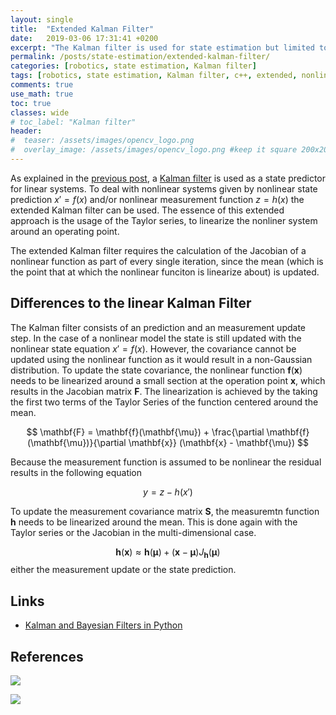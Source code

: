 ```yaml
---
layout: single
title:  "Extended Kalman Filter"
date:   2019-03-06 17:31:41 +0200
excerpt: "The Kalman filter is used for state estimation but limited to linear models. To deal with nonlinear models the extended Kalman filter can be used instead."
permalink: /posts/state-estimation/extended-kalman-filter/
categories: [robotics, state estimation, Kalman filter]
tags: [robotics, state estimation, Kalman filter, c++, extended, nonlinear]
comments: true
use_math: true
toc: true
classes: wide
# toc_label: "Kalman filter"
header:
#  teaser: /assets/images/opencv_logo.png
#  overlay_image: /assets/images/opencv_logo.png #keep it square 200x200 px is good
---
```



As explained in the [previous post](/posts/state-estimation/extended-kalman-filter), a [Kalman filter](https://de.wikipedia.org/wiki/Kalman-Filter) is used as a state predictor for linear systems.
To deal with nonlinear systems given by nonlinear state prediction $x'=f(x)$ and/or nonlinear measurement function $z = h(x)$ the extended Kalman filter can be used.
The essence of this extended approach is the usage of the Taylor series, to linearize the nonliner system around an operating point.

The extended Kalman filter requires the calculation of the Jacobian of a nonlinear function as part of every single iteration, since the mean (which is the point that at which the nonlinear funciton is linearize about) is updated.

## Differences to the linear Kalman Filter

The Kalman filter consists of an prediction and an measurement update step. In the case of a nonlinear model the state is still updated with the 
nonlinear state equation $x'= f(x)$. However, the covariance cannot be updated using the nonlinear function as it would result in a non-Gaussian distribution. 
To update the state covariance, the nonlinear function $\mathbf{f}(\mathbf{x})$ needs to be linearized around a small section at the operation point $\mathbf{x}$, which results in the Jacobian matrix $\mathbf{F}$.
The linearization is achieved by the taking the first two terms of the Taylor Series of the function centered around the mean. 

$$
\mathbf{F} = \mathbf{f}(\mathbf{\mu}) + \frac{\partial \mathbf{f}(\mathbf{\mu})}{\partial \mathbf{x}} (\mathbf{x} - \mathbf{\mu})
$$


Because the measurement function is assumed to be nonlinear the residual results in the following equation

$$
y = z - h(x')
$$

To update the measurement covariance matrix $\mathbf{S}$, the measuremtn function $\mathbf{h}$ needs to be linearized around the mean.
This is done again with the Taylor series or the Jacobian in the multi-dimensional case. 

$$
\mathbf{h}(\mathbf{x}) \approx \mathbf{h}(\mathbf{\mu}) + (\mathbf{x} - \mathbf{\mu}) J_{\mathbf{h}}(\mathbf{\mu}) 
$$
either the measurement update or the state prediction. 

## Links

* [Kalman and Bayesian Filters in Python](https://github.com/rlabbe/Kalman-and-Bayesian-Filters-in-Python)

## References

<a href="https://www.amazon.de/Applied-Optimal-Estimation-Mit-Press/dp/0262570483/ref=as_li_ss_il?s=books-intl-de&ie=UTF8&qid=1551390892&sr=1-1&keywords=optimal+estimation&linkCode=li2&tag=fjp-21&linkId=85bcdf63f00d2b9b918d322eb6079771&language=de_DE" target="_blank"><img border="0" src="//ws-eu.amazon-adsystem.com/widgets/q?_encoding=UTF8&ASIN=0262570483&Format=_SL160_&ID=AsinImage&MarketPlace=DE&ServiceVersion=20070822&WS=1&tag=fjp-21&language=de_DE" ></a><img src="https://ir-de.amazon-adsystem.com/e/ir?t=fjp-21&language=de_DE&l=li2&o=3&a=0262570483" width="1" height="1" border="0" alt="" style="border:none !important; margin:0px !important;" />


<a href="https://www.amazon.de/Probabilistic-Robotics-INTELLIGENT-ROBOTICS-AUTONOMOUS/dp/0262201623/ref=as_li_ss_il?ie=UTF8&qid=1551730012&sr=8-1&keywords=probabilistic+robotics&linkCode=li2&tag=fjp-21&linkId=7fba87448a00855820511f309b7a4d41&language=de_DE" target="_blank"><img border="0" src="//ws-eu.amazon-adsystem.com/widgets/q?_encoding=UTF8&ASIN=0262201623&Format=_SL160_&ID=AsinImage&MarketPlace=DE&ServiceVersion=20070822&WS=1&tag=fjp-21&language=de_DE" ></a><img src="https://ir-de.amazon-adsystem.com/e/ir?t=fjp-21&language=de_DE&l=li2&o=3&a=0262201623" width="1" height="1" border="0" alt="" style="border:none !important; margin:0px !important;" />
